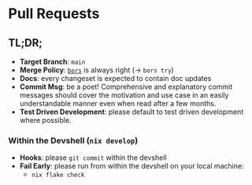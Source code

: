 # Pull Requests

## TL;DR;
- **Target Branch**: `main`
- **Merge Policy**: [`bors`][bors] is always right (&rarr; `bors try`)
- **Docs**: every changeset is expected to contain doc updates
- **Commit Msg**: be a poet! Comprehensive and explanatory commit messages 
  should cover the motivation and use case in an easily understandable manner
  even when read after a few months.
- **Test Driven Development**: please default to test driven development where possible.

### Within the Devshell (`nix develop`)
- **Hooks**: please `git commit` within the devshell
- **Fail Early**: please run from within the devshell on your local machine:
  - `nix flake check`

[bors]: https://bors.tech

